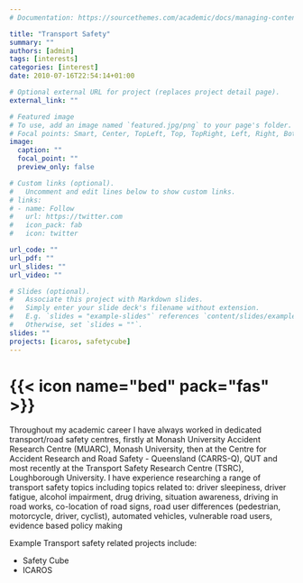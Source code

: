 ```yaml
---
# Documentation: https://sourcethemes.com/academic/docs/managing-content/

title: "Transport Safety"
summary: ""
authors: [admin]
tags: [interests]
categories: [interest]
date: 2010-07-16T22:54:14+01:00

# Optional external URL for project (replaces project detail page).
external_link: ""

# Featured image
# To use, add an image named `featured.jpg/png` to your page's folder.
# Focal points: Smart, Center, TopLeft, Top, TopRight, Left, Right, BottomLeft, Bottom, BottomRight.
image:
  caption: ""
  focal_point: ""
  preview_only: false

# Custom links (optional).
#   Uncomment and edit lines below to show custom links.
# links:
# - name: Follow
#   url: https://twitter.com
#   icon_pack: fab
#   icon: twitter

url_code: ""
url_pdf: ""
url_slides: ""
url_video: ""

# Slides (optional).
#   Associate this project with Markdown slides.
#   Simply enter your slide deck's filename without extension.
#   E.g. `slides = "example-slides"` references `content/slides/example-slides.md`.
#   Otherwise, set `slides = ""`.
slides: ""
projects: [icaros, safetycube]
---
```

# {{< icon name="bed" pack="fas" >}} 

Throughout my academic career I have always worked in dedicated transport/road safety centres, firstly at Monash University Accident Research Centre (MUARC), Monash University, then at the Centre for Accident Research and Road Safety - Queensland (CARRS-Q), QUT and most recently at the Transport Safety Research Centre (TSRC), Loughborough University. I have experience researching a range of transport safety topics including topics related to: driver sleepiness, driver fatigue, alcohol impairment, drug driving, situation awareness, driving in road works, co-location of road signs, road user differences (pedestrian, motorcycle, driver, cyclist), automated vehicles, vulnerable road users, evidence based policy making

Example Transport safety related projects include:
- Safety Cube
- ICAROS
 